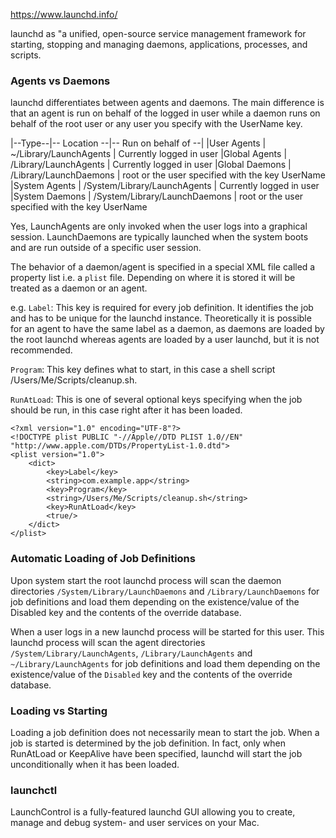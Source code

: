https://www.launchd.info/

launchd as "a unified, open-source service management framework for starting, stopping and managing daemons, applications, processes, and scripts.

### Agents vs Daemons
launchd differentiates between agents and daemons. The main difference is that an agent is run on behalf of the logged in user while a daemon runs on behalf of the root user or any user you specify with the UserName key.


|--Type--|--	Location --|--	Run on behalf of --|
|User Agents	| ~/Library/LaunchAgents |	Currently logged in user
|Global Agents	| /Library/LaunchAgents	| Currently logged in user
|Global Daemons	| /Library/LaunchDaemons | 	root or the user specified with the key UserName
|System Agents	| /System/Library/LaunchAgents |	Currently logged in user
|System Daemons	| /System/Library/LaunchDaemons	| root or the user specified with the key UserName

Yes, LaunchAgents are only invoked when the user logs into a graphical session.
LaunchDaemons are typically launched when the system boots and are run outside of a specific user session.

The behavior of a daemon/agent is specified in a special XML file called a property list i.e. a `plist` file. Depending on where it is stored it will be treated as a daemon or an agent.

e.g.
`Label`: This key is required for every job definition. It identifies the job and has to be unique for the launchd instance. Theoretically it is possible for an agent to have the same label as a daemon, as daemons are loaded by the root launchd whereas agents are loaded by a user launchd, but it is not recommended.

`Program`: This key defines what to start, in this case a shell script /Users/Me/Scripts/cleanup.sh.

`RunAtLoad`: This is one of several optional keys specifying when the job should be run, in this case right after it has been loaded.

```
<?xml version="1.0" encoding="UTF-8"?>
<!DOCTYPE plist PUBLIC "-//Apple//DTD PLIST 1.0//EN" "http://www.apple.com/DTDs/PropertyList-1.0.dtd">
<plist version="1.0">
	<dict>
		<key>Label</key>
		<string>com.example.app</string>
		<key>Program</key>
		<string>/Users/Me/Scripts/cleanup.sh</string>
		<key>RunAtLoad</key>
		<true/>
	</dict>
</plist>
```

### Automatic Loading of Job Definitions
Upon system start the root launchd process will scan the daemon directories `/System/Library/LaunchDaemons` and `/Library/LaunchDaemons` for job definitions and load them depending on the existence/value of the Disabled key and the contents of the override database.

When a user logs in a new launchd process will be started for this user. This launchd process will scan the agent directories `/System/Library/LaunchAgents`, `/Library/LaunchAgents` and `~/Library/LaunchAgents` for job definitions and load them depending on the existence/value of the `Disabled` key and the contents of the override database.

### Loading vs Starting
Loading a job definition does not necessarily mean to start the job. When a job is started is determined by the job definition. In fact, only when RunAtLoad or KeepAlive have been specified, launchd will start the job unconditionally when it has been loaded.

### launchctl 

LaunchControl is a fully-featured launchd GUI allowing you to create, manage and debug system- and user services on your Mac.



